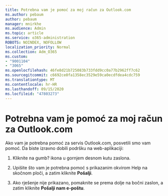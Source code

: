 ```yaml
---
title: Potrebna vam je pomoć za moj račun za Outlook.com
ms.author: pebaum
author: pebaum
manager: mnirkhe
ms.audience: Admin
ms.topic: article
ms.service: o365-administration
ROBOTS: NOINDEX, NOFOLLOW
localization_priority: Normal
ms.collection: Adm_O365
ms.custom:
- "9001104"
- "3065"
ms.openlocfilehash: 46fe8d21b725083b733fdd9cc0a77b2962ff7c62
ms.sourcegitcommit: c6692ce0fa1358ec3529e59ca0ecdfdea4cdc759
ms.translationtype: MT
ms.contentlocale: hr-HR
ms.lasthandoff: 09/15/2020
ms.locfileid: "47803273"
---
```

# <a name="need-help-with-my-outlookcom-account"></a>Potrebna vam je pomoć za moj račun za Outlook.com

Ako vam je potrebna pomoć za servis Outlook.com, posvetili smo vam pomoć. Da biste izravno dobili podršku na web-aplikaciji: 

1. Kliknite na gumb? ikona u gornjem desnom kutu zaslona. 

2. Upišite što vam je potrebna pomoć s prikazanim okvirom Help na skočnom ploči, a zatim kliknite **Pošalji**. 

3. Ako rješenje nije prikazano, pomaknite se prema dolje na bočni zaslon, a zatim kliknite **Pošalji nam e-poštu**.
